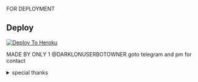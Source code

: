 FOR DEPLOYMENT

## Deploy
[![Deploy To Heroku](https://www.herokucdn.com/deploy/button.svg)](https://dashboard.heroku.com/new?button-url=https%3A%2F%2Fgithub.com%2FHACKERBOTTELEGRAM%2FDARKLON-PACK&template=https%3A%2F%2Fgithub.com%2FHACKERBOTTELEGRAM%2FDARKLON-PACK)

MADE BY ONLY 1 @DARKLONUSERBOTOWNER goto telegram and pm for contact

<details>
<summary> special thanks </summary>
<b>LEGEND X (@LEGENDX22) A CODER AND HELPER AND FRIEND</b>
<h1>#TEAMLEGEND</h1>
</details>
